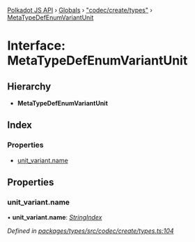 [Polkadot JS API](../README.md) › [Globals](../globals.md) › ["codec/create/types"](../modules/_codec_create_types_.md) › [MetaTypeDefEnumVariantUnit](_codec_create_types_.metatypedefenumvariantunit.md)

# Interface: MetaTypeDefEnumVariantUnit

## Hierarchy

* **MetaTypeDefEnumVariantUnit**

## Index

### Properties

* [unit_variant.name](_codec_create_types_.metatypedefenumvariantunit.md#unit_variant.name)

## Properties

###  unit_variant.name

• **unit_variant.name**: *[StringIndex](../modules/_codec_create_types_.md#stringindex)*

*Defined in [packages/types/src/codec/create/types.ts:104](https://github.com/polkadot-js/api/blob/758ce567e5/packages/types/src/codec/create/types.ts#L104)*
